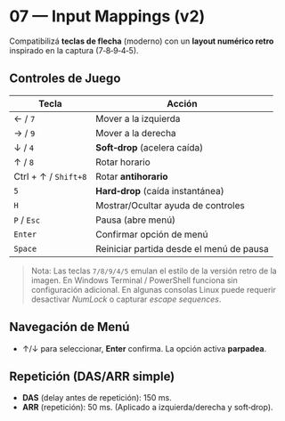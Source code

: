 # 07 — Input Mappings (v2)

Compatibilizá **teclas de flecha** (moderno) con un **layout numérico retro** inspirado en la captura (7‑8‑9‑4‑5).

## Controles de Juego

| Tecla                         | Acción                                         |
|------------------------------|-----------------------------------------------|
| ← / `7`                      | Mover a la izquierda                          |
| → / `9`                      | Mover a la derecha                            |
| ↓ / `4`                      | **Soft‑drop** (acelera caída)                 |
| ↑ / `8`                      | Rotar horario                                  |
| Ctrl + ↑ / `Shift+8`         | Rotar **antihorario**                          |
| `5`                          | **Hard‑drop** (caída instantánea)             |
| `H`                          | Mostrar/Ocultar ayuda de controles             |
| `P` / `Esc`                  | Pausa (abre menú)                              |
| `Enter`                      | Confirmar opción de menú                       |
| `Space`                      | Reiniciar partida desde el menú de pausa       |

> Nota: Las teclas `7/8/9/4/5` emulan el estilo de la versión retro de la imagen. En Windows Terminal / PowerShell funciona sin configuración adicional. En algunas consolas Linux puede requerir desactivar *NumLock* o capturar *escape sequences*.

## Navegación de Menú
- ↑/↓ para seleccionar, **Enter** confirma. La opción activa **parpadea**.

## Repetición (DAS/ARR simple)
- **DAS** (delay antes de repetición): 150 ms.
- **ARR** (repetición): 50 ms. (Aplicado a izquierda/derecha y soft‑drop).
